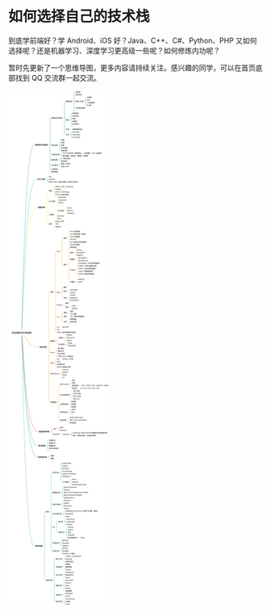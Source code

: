 # 如何选择自己的技术栈

到底学前端好？学 Android、iOS 好？Java、C++、C#、Python、PHP 又如何选择呢？还是机器学习、深度学习更高级一些呢？如何修炼内功呢？

暂时先更新了一个思维导图，更多内容请持续关注。感兴趣的同学，可以在首页底部找到 QQ 交流群一起交流。

![](assets/full-stack-dev-mind.svg)